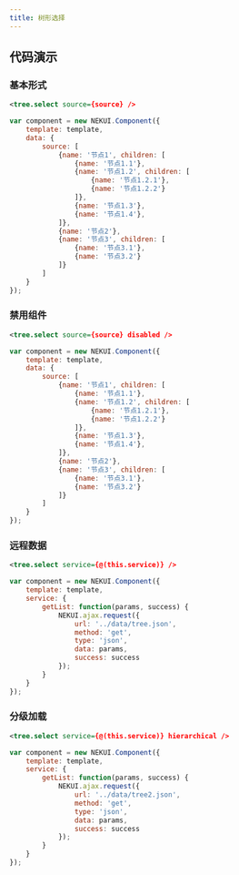 ```yaml
---
title: 树形选择
---
```


## 代码演示

### 基本形式

<!-- demo_start -->
<div class="m-example"></div>

```xml
<tree.select source={source} />
```

```javascript
var component = new NEKUI.Component({
    template: template,
    data: {
        source: [
            {name: '节点1', children: [
                {name: '节点1.1'},
                {name: '节点1.2', children: [
                    {name: '节点1.2.1'},
                    {name: '节点1.2.2'}
                ]},
                {name: '节点1.3'},
                {name: '节点1.4'},
            ]},
            {name: '节点2'},
            {name: '节点3', children: [
                {name: '节点3.1'},
                {name: '节点3.2'}
            ]}
        ]
    }
});
```
<!-- demo_end -->

### 禁用组件

<!-- demo_start -->
<div class="m-example"></div>

```xml
<tree.select source={source} disabled />
```

```javascript
var component = new NEKUI.Component({
    template: template,
    data: {
        source: [
            {name: '节点1', children: [
                {name: '节点1.1'},
                {name: '节点1.2', children: [
                    {name: '节点1.2.1'},
                    {name: '节点1.2.2'}
                ]},
                {name: '节点1.3'},
                {name: '节点1.4'},
            ]},
            {name: '节点2'},
            {name: '节点3', children: [
                {name: '节点3.1'},
                {name: '节点3.2'}
            ]}
        ]
    }
});
```
<!-- demo_end -->

### 远程数据

<!-- demo_start -->
<div class="m-example"></div>

```xml
<tree.select service={@(this.service)} />
```

```javascript
var component = new NEKUI.Component({
    template: template,
    service: {
        getList: function(params, success) {
            NEKUI.ajax.request({
                url: '../data/tree.json',
                method: 'get',
                type: 'json',
                data: params,
                success: success
            });
        }
    }
});
```
<!-- demo_end -->

### 分级加载

<!-- demo_start -->
<div class="m-example"></div>

```xml
<tree.select service={@(this.service)} hierarchical />
```

```javascript
var component = new NEKUI.Component({
    template: template,
    service: {
        getList: function(params, success) {
            NEKUI.ajax.request({
                url: '../data/tree2.json',
                method: 'get',
                type: 'json',
                data: params,
                success: success
            });
        }
    }
});
```
<!-- demo_end -->
